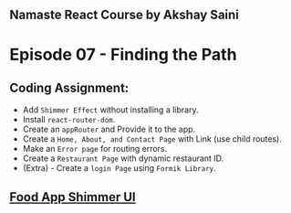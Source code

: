 ## Namaste React Course by Akshay Saini

# Episode 07 - Finding the Path

## Coding Assignment:

- Add `Shimmer Effect` without installing a library.
- Install `react-router-dom`.
- Create an `appRouter` and Provide it to the app.
- Create a `Home, About, and Contact Page` with Link (use child routes).
- Make an `Error page` for routing errors.
- Create a `Restaurant Page` with dynamic restaurant ID.
- (Extra) - Create a `login Page` using `Formik Library`.

## [Food App Shimmer UI](https://food-app-shimmer-ui.netlify.app/)

